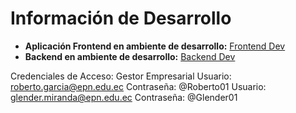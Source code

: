 # Información de Desarrollo

- **Aplicación Frontend en ambiente de desarrollo:** [Frontend Dev](https://frontdev-optiplanepn.azurewebsites.net)
- **Backend en ambiente de desarrollo:** [Backend Dev](http://backdev-optiplanepn.azurewebsites.net)


Credenciales de Acceso:
Gestor Empresarial
Usuario: roberto.garcia@epn.edu.ec
Contraseña: @Roberto01
Usuario: glender.miranda@epn.edu.ec
Contraseña: @Glender01

